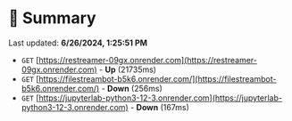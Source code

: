 # 📖 Summary
Last updated: **6/26/2024, 1:25:51 PM**

- `GET` [https://restreamer-09gx.onrender.com](https://restreamer-09gx.onrender.com) - **Up** (21735ms)
- `GET` [https://filestreambot-b5k6.onrender.com/](https://filestreambot-b5k6.onrender.com/) - **Down** (256ms)
- `GET` [https://jupyterlab-python3-12-3.onrender.com](https://jupyterlab-python3-12-3.onrender.com) - **Down** (167ms)
